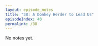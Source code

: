 ```yaml
---
layout: episode_notes
title: "38: A Donkey Herder to Lead Us"
episodeIndex: 40
permalink: /38
---
```

No notes yet.
